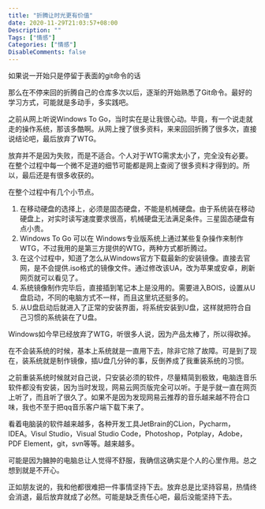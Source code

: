 ```yaml
---
title: "折腾让时光更有价值"
date: 2020-11-29T21:03:57+08:00
Description: ""
Tags: ["情感"]
Categories: ["情感"]
DisableComments: false
---
```


如果说一开始只是停留于表面的git命令的话<!--more-->   

那么在不停来回的折腾自己的仓库多次以后，逐渐的开始熟悉了Git命令。最好的学习方式，可能就是多动手，多实践吧。  

之前从网上听说Windows To Go，当时实在是让我很心动。毕竟，有一个说走就走的操作系统，那该多酷啊。从网上搜了很多资料，来来回回折腾了很多次，直接说结论吧，最后放弃了WTG。  

放弃并不是因为失败，而是不适合。个人对于WTG需求太小了，完全没有必要。在整个过程中每一个微不足道的细节可能都是网上查阅了很多资料才得到的。所以，最后还是有很多收获的。  

在整个过程中有几个小节点。  

  1. 在移动硬盘的选择上，必须是固态硬盘，不能是机械硬盘。由于系统装在移动硬盘上，对实时读写速度要求很高，机械硬盘无法满足条件。三星固态硬盘有点小贵。
  2. Windows To Go 可以在 Windows专业版系统上通过某些复杂操作来制作WTG，不过我用的是第三方提供的WTG，两种方式都折腾过。
  3. 在这个过程中，知道了怎么从Windows官方下载最新的安装镜像。直接去官网，是不会提供.iso格式的镜像文件。通过修改该UA，改为苹果或安卓，刷新网页就可以看见了。
  4. 系统镜像制作完毕后，直接插到笔记本上是没用的。需要进入BOIS，设置从U盘启动，不同的电脑方式不一样，而且这里坑还挺多的。
  5. 从U盘启动后就进入了正常的安装界面，将系统安装到U盘，这样就把符合自己习惯的系统装在了U盘。

Windows如今早已经放弃了WTG，听很多人说，因为产品太棒了，所以得砍掉。  

在不会装系统的时候，基本上系统就是一直用下去，除非它除了故障。可是到了现在，装系统就是制作镜像，插U盘几分钟的事，反倒养成了我重装系统的习惯。  

之前重装系统时候就对自己说，只安装必须的软件，尽量精简到极致，电脑连音乐软件都没有安装，因为当时发现，网易云网页版完全可以听。于是乎就一直在网页上听了，而且听了很久了。如果不是因为发现网易云推荐的音乐越来越不符合口味，我也不至于把qq音乐客户端下载下来了。  

看着电脑装的软件越来越多，各种开发工具JetBrain的CLion，Pycharm，IDEA。Visul Studio，Visual Studio Code，Photoshop，Potplay，Adobe，PDF Element，git，svn等等。越来越多。  

可能是因为臃肿的电脑总让人觉得不舒服，我确信这确实是个人的心里作用。总之想到就是不开心。  

正如朋友说的，我和他都很难把一件事情坚持下去。放弃总是比坚持容易，热情终会消退，最后放弃就成了必然。可能是缺乏责任心吧，最后没能坚持下去。
